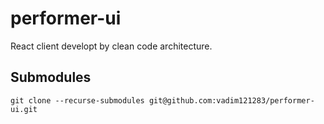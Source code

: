 # performer-ui

React client developt by clean code architecture.

## Submodules

`git clone --recurse-submodules git@github.com:vadim121283/performer-ui.git`
